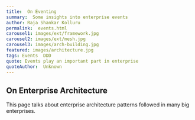 ```yaml
---
title:  On Eventing
summary:  Some insights into enterprise events
author: Raja Shankar Kolluru
permalink:  events.html
carousel1: images/ext/framework.jpg
carousel2: images/ext/mesh.jpg
carousel3: images/arch-building.jpg
featured: images/architecture.jpg
tags: Events  DDD
quote: Events play an important part in enterprise
quoteAuthor:  Unknown
---
```


## On Enterprise Architecture

This page talks about enterprise architecture patterns followed in many big enterprises.
